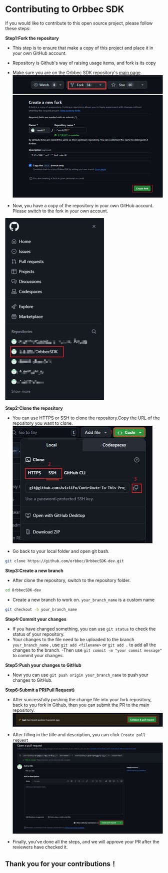 # Contributing to Orbbec SDK

If you would like to contribute to this open source project, please follow these steps:

**Step1:Fork the repository**

- This step is to ensure that make a copy of this project and place it in your own GitHub account.
- Repository is Github's way of raising usage items, and fork is its copy
- Make sure you are on the Orbbec SDK repository's [main page](https://github.com/orbbec/OrbbecSDK-dev).
![Click](/docs/resource/developer_fork.jpg)
![Fork](/docs/resource/developer_fork2.jpg)

- Now, you have a copy of the repository in your own GitHub account.
Please switch to the fork in your own account.

![switch](/docs/resource/developer_fork3.jpg)

**Step2:Clone the repository**
- You can use HTTPS or SSH to clone the repository.Copy the URL of the repository you want to clone.
![clone](/docs/resource/developer_clone.jpg)

- Go back to your local folder and open git bash.

```bash
git clone https://github.com/orbbec/OrbbecSDK-dev.git
```

**Step3:Create a new branch**

- After clone the repository, switch to the repository folder.

```bash
cd OrbbecSDK-dev
```

- Create a new branch to work on. `your_branch_name` is a custom name

```bash
git checkout -b your_branch_name
```

**Step4:Commit your changes**

- If you have changed something, you can use `git status` to check the status of your repository.
- Your changes to the file need to be uploaded to the branch `your_branch_name` , use `git add <filename>` or `git add .` to add all the changes to the branch.
-Then use `git commit -m "your commit message"` to commit your changes.

**Step5:Push your changes to GitHub**

- Now you can use `git push origin your_branch_name` to push your changes to GitHub.

**Step6:Submit a PR(Pull Request)**

- After successfully pushing the change file into your fork repository, back to you fork in Github, then you can submit the PR to the main repository.
![PR](/docs/resource/developer_PR.jpg)

- After filling in the title and description, you can click `Create pull request`
![PR2](/docs/resource/developer_PR2.jpg)

- Finally, you've done all the steps, and we will approve your PR after the reviewers have checked it.

## **Thank you for your contributions！**
